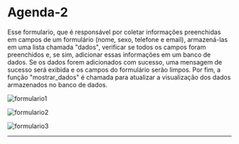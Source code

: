 # Agenda-2
Esse formulario, que é responsável por coletar informações preenchidas em campos de um formulário (nome, sexo, telefone e email), armazená-las em uma lista chamada "dados", verificar se todos os campos foram preenchidos e, se sim, adicionar essas informações em um banco de dados. Se os dados forem adicionados com sucesso, uma mensagem de sucesso será exibida e os campos do formulário serão limpos. Por fim, a função "mostrar_dados" é chamada para atualizar a visualização dos dados armazenados no banco de dados.

![formulario1](https://user-images.githubusercontent.com/65566371/229381038-3a0d4c9d-a558-4678-815d-a68684b73714.png)


![formulario2](https://user-images.githubusercontent.com/65566371/229381051-c159e22b-0bfa-476c-b1c0-f12814d50875.png)


![formulario3](https://user-images.githubusercontent.com/65566371/229381062-b007bf32-d536-4e22-8771-005c19849882.png)


-----------------------------------------------------------------------------------------------------------------------------------------------------------------------

